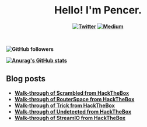 <p>
  <h1 align="center"><b>Hello! I'm Pencer.</h1>
</p>
<p align="center">
 <a href="https://twitter.com/pencer_io"><img src="https://img.shields.io/badge/twitter-%231DA1F2.svg?&style=for-the-badge&logo=twitter&logoColor=white" alt="Twitter"  /></a>
 <a href="https://pencer.medium.com"><img src="https://img.shields.io/badge/medium-%2312100E.svg?&style=for-the-badge&logo=medium&logoColor=white" alt="Medium" /></a>
</p>
<br />

![GitHub followers](https://img.shields.io/github/followers/pencer-io?style=social)

[![Anurag's GitHub stats](https://github-readme-stats.vercel.app/api?username=pencer-io)](https://github.com/anuraghazra/github-readme-stats)

## Blog posts
<!-- BLOG-POST-LIST:START -->
- [Walk-through of Scrambled from HackTheBox](https://pencer.io/ctf/ctf-htb-scrambled-protected/)
- [Walk-through of RouterSpace from HackTheBox](https://pencer.io/ctf/ctf-htb-routerspace/)
- [Walk-through of Trick from HackTheBox](https://pencer.io/ctf/ctf-htb-trick-protected/)
- [Walk-through of Undetected from HackTheBox](https://pencer.io/ctf/ctf-htb-undetected/)
- [Walk-through of StreamIO from HackTheBox](https://pencer.io/ctf/ctf-htb-streamio-protected/)
<!-- BLOG-POST-LIST:END -->
